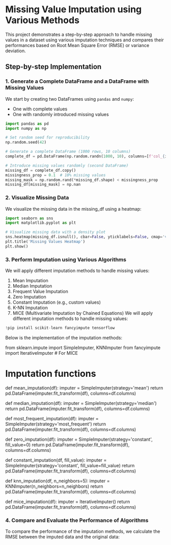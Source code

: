 # Missing Value Imputation using Various Methods

This project demonstrates a step-by-step approach to handle missing values in a dataset using various imputation techniques and compares their performances based on Root Mean Square Error (RMSE) or variance deviation.

## Step-by-step Implementation

### 1. Generate a Complete DataFrame and a DataFrame with Missing Values

We start by creating two DataFrames using `pandas` and `numpy`:
- One with complete values
- One with randomly introduced missing values

```python
import pandas as pd
import numpy as np

# Set random seed for reproducibility
np.random.seed(42)

# Generate a complete DataFrame (1000 rows, 10 columns)
complete_df = pd.DataFrame(np.random.randn(1000, 10), columns=[f'col_{i}' for i in range(1, 11)])

# Introduce missing values randomly (second DataFrame)
missing_df = complete_df.copy()
missingness_prop = 0.1  # 10% missing values
missing_mask = np.random.rand(*missing_df.shape) < missingness_prop
missing_df[missing_mask] = np.nan
```

### 2. Visualize Missing Data
We visualize the missing data in the missing_df using a heatmap:
```python
import seaborn as sns
import matplotlib.pyplot as plt

# Visualize missing data with a density plot
sns.heatmap(missing_df.isnull(), cbar=False, yticklabels=False, cmap='viridis')
plt.title('Missing Values Heatmap')
plt.show()
```

### 3. Perform Imputation using Various Algorithms
We will apply different imputation methods to handle missing values:

1. Mean Imputation
2. Median Imputation
3. Frequent Value Imputation
4. Zero Imputation
5. Constant Imputation (e.g., custom values)
6. K-NN Imputation
7. MICE (Multivariate Imputation by Chained Equations)
We will apply different imputation methods to handle missing values:

```python
!pip install scikit-learn fancyimpute tensorflow
```
Below is the implementation of the imputation methods:

from sklearn.impute import SimpleImputer, KNNImputer
from fancyimpute import IterativeImputer  # For MICE

# Imputation functions
def mean_imputation(df):
    imputer = SimpleImputer(strategy='mean')
    return pd.DataFrame(imputer.fit_transform(df), columns=df.columns)

def median_imputation(df):
    imputer = SimpleImputer(strategy='median')
    return pd.DataFrame(imputer.fit_transform(df), columns=df.columns)

def most_frequent_imputation(df):
    imputer = SimpleImputer(strategy='most_frequent')
    return pd.DataFrame(imputer.fit_transform(df), columns=df.columns)

def zero_imputation(df):
    imputer = SimpleImputer(strategy='constant', fill_value=0)
    return pd.DataFrame(imputer.fit_transform(df), columns=df.columns)

def constant_imputation(df, fill_value):
    imputer = SimpleImputer(strategy='constant', fill_value=fill_value)
    return pd.DataFrame(imputer.fit_transform(df), columns=df.columns)

def knn_imputation(df, n_neighbors=5):
    imputer = KNNImputer(n_neighbors=n_neighbors)
    return pd.DataFrame(imputer.fit_transform(df), columns=df.columns)

def mice_imputation(df):
    imputer = IterativeImputer()
    return pd.DataFrame(imputer.fit_transform(df), columns=df.columns)

### 4. Compare and Evaluate the Performance of Algorithms
To compare the performance of the imputation methods, we calculate the RMSE between the imputed data and the original data:


